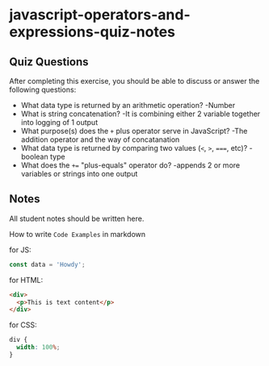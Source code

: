 # javascript-operators-and-expressions-quiz-notes

## Quiz Questions

After completing this exercise, you should be able to discuss or answer the following questions:

- What data type is returned by an arithmetic operation?
  -Number
- What is string concatenation?
  -It is combining either 2 variable together into logging of 1 output
- What purpose(s) does the `+` plus operator serve in JavaScript?
  -The addition operator and the way of concatanation
- What data type is returned by comparing two values (`<`, `>`, `===`, etc)?
  -boolean type
- What does the `+=` "plus-equals" operator do?
  -appends 2 or more variables or strings into one output

## Notes

All student notes should be written here.

How to write `Code Examples` in markdown

for JS:

```javascript
const data = 'Howdy';
```

for HTML:

```html
<div>
  <p>This is text content</p>
</div>
```

for CSS:

```css
div {
  width: 100%;
}
```
